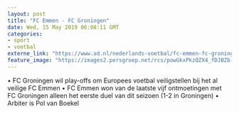```yaml
---
layout: post
title: "FC Emmen - FC Groningen"
date: Wed, 15 May 2019 06:08:11 GMT
categories: 
- sport 
- voetbal 
externe_link: "https://www.ad.nl/nederlands-voetbal/fc-emmen-fc-groningen~a8631db7/"
feature_image: "https://images2.persgroep.net/rcs/powGkxPkzQZX4_fDJBZb-uwzWbM/diocontent/148266109/_fitwidth/400/?appId=21791a8992982cd8da851550a453bd7f&quality=0.7"
---
```


• FC Groningen wil play-offs om Europees voetbal veiligstellen bij het al veilige FC Emmen • FC Emmen won van de laatste vijf ontmoetingen met FC Groningen alleen het eerste duel van dit seizoen (1-2 in Groningen) • Arbiter is Pol van Boekel
